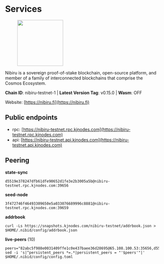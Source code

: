 # Services

<figure><img src="https://raw.githubusercontent.com/kj89/testnet_manuals/main/pingpub/logos/nibiru.png" width="150" alt=""><figcaption></figcaption></figure>

Nibiru is a sovereign proof-of-stake blockchain, open-source platform,  and member of a family of interconnected blockchains that comprise the Cosmos Ecosystem.

**Chain ID**: nibiru-testnet-1 | **Latest Version Tag**: v0.15.0 | **Wasm**: OFF

Website: [https://nibiru.fi](https://nibiru.fi)


## Public endpoints

* rpc: [https://nibiru-testnet.rpc.kjnodes.com](https://nibiru-testnet.rpc.kjnodes.com)
* api: [https://nibiru-testnet.api.kjnodes.com](https://nibiru-testnet.api.kjnodes.com)

## Peering

**state-sync**

```
d5519e378247dfb61dfe90652d1fe3e2b3005a5b@nibiru-testnet.rpc.kjnodes.com:39656
```

**seed-node**

```
3f472746f46493309650e5a033076689996c8881@nibiru-testnet.rpc.kjnodes.com:39659
```

**addrbook**
```
curl -Ls https://snapshots.kjnodes.com/nibiru-testnet/addrbook.json > $HOME/.nibid/config/addrbook.json
```

**live-peers** (10)
```
peers="82abc5f988e0031409ffe1c0e437baee36d28695@65.108.100.53:35656,d5519e378247dfb61dfe90652d1fe3e2b3005a5b@65.109.68.190:39656,6b7c6b9519331f8c4a57e5f27c2c4fe291a09f19@14.29.132.178:26656,e43637dd28bb6674ddf40fab74c53f8a1e0829f4@95.111.254.87:26656,3dbaa4a9b957ac296e197083d120f94112c45607@161.97.115.131:26656,a545b2fd6575d64334a35919d16cd86c51251411@95.216.159.253:26656,afe1a8d392b2caaa02c51165dd2b37e0181dacf9@65.108.72.233:21656,911a6a9a932f21326e4947d492ff03c405e9039e@65.109.86.236:27656,ceb490476c68f9ac3bbcdd7c4803de24e8ccce2b@206.246.71.251:36656,742919810a3d1df3c6a08ca3995c628011a9cd99@92.63.192.144:26656"
sed -i 's|^persistent_peers *=.*|persistent_peers = "'$peers'"|' $HOME/.nibid/config/config.toml
```

